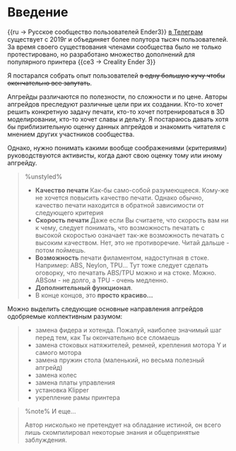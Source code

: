 # Введение

{{ru -> Русское сообщество пользователей Ender3}} [в Телеграм](https://t.me/ender_3) существует с 2019г и объединяет более полутора тысяч пользователей.
За время своего существования членами сообщества было не только протестировано, но разработано множество дополнений для популярного принтера {{ce3 -> Creality Ender 3}}

Я постарался собрать опыт пользователей ~~в одну большую кучу чтобы окончательно все запутать~~.

Апгрейды различаются по полезности, по сложности и по цене. Авторы апгрейдов преследуют различные цели при их создании. Кто-то хочет решить конкретную задачу печати, кто-то хочет потренироваться в 3D моделировании, кто-то хочет славы и дельту. Я постараюсь давать хотя бы приблизительную оценку данных апгрейдов и знакомить читателя с мнением других участников сообщества.

Однако, нужно понимать какими вообще соображениями (критериями) руководствуются активисты, когда дают свою оценку тому или иному апгрейду.
> %unstyled%
> * __Качество печати__ Как-бы само-собой разумеющееся. Кому-же не хочется повысить качество печати. Однако обычно, качество печати находится в обратной зависимости от следующего критерия
> * __Скорость печати__ Даже если Вы считаете, что скорость вам ни к чему, следует понимать, что возможность печатать с высокой скоростью означает так-же возможность печатать с высоким качеством. Нет, это не противоречие. Читай дальше - потом поймешь.
> * __Возможность__ печати филаментом, надоступная в стоке. Например: ABS, Neylon, TPU...  	Тут тоже следует сделать оговорку, что печатать ABS/TPU можно и на стоке. Можно. ABSом - не долго, а TPU - очень медленно.
> * __Дополнительный функционал__.
> * В конце концов, это __просто красиво...__

Можно выделить следующие основные направления апгрейдов одобряемые коллективным разумом:

> * замена фидера и хотенда. Пожалуй, наиболее значимый шаг перед тем, как Ты окончательно все сломаешь
>* замена стоковых натяжителей, ремней, крепления мотора Y и самого мотора
>* замена пружин стола (маленький, но весьма полезный апгрейд)
>* замена колес
>* замена платы управления
>* установка Klipper
>* укрепление рамы принтера

> %note%
> И еще...
> 
> Автор нисколько не претендует на обладание истиной, он всего лишь скомпилировал некоторые знания и общепринятые заблуждения.

